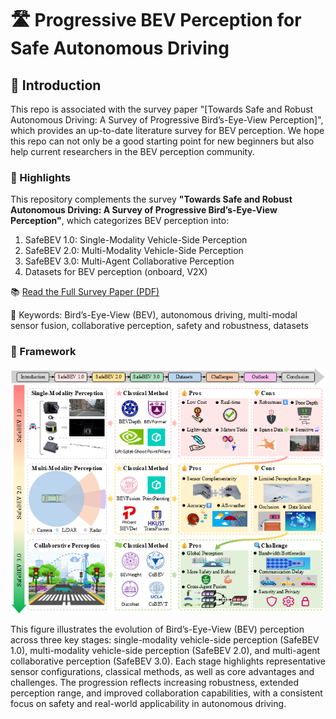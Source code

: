 # 🛣️ Progressive BEV Perception for Safe Autonomous Driving

## 🚗 Introduction

This repo is associated with the survey paper "[Towards Safe and Robust Autonomous Driving: A Survey of Progressive Bird’s-Eye-View Perception]", which provides an up-to-date literature survey for BEV perception. We hope this repo can not only be a good starting point for new beginners but also help current researchers in the BEV perception community.
### 📌 Highlights

This repository complements the survey **"Towards Safe and Robust Autonomous Driving: A Survey of Progressive Bird’s-Eye-View Perception"**, which categorizes BEV perception into:
1. SafeBEV 1.0: Single-Modality Vehicle-Side Perception
2. SafeBEV 2.0: Multi-Modality Vehicle-Side Perception
3. SafeBEV 3.0: Multi-Agent Collaborative Perception
4. Datasets for BEV perception (onboard, V2X)


📚 [Read the Full Survey Paper (PDF)]()

📌 Keywords: Bird’s-Eye-View (BEV), autonomous driving, multi-modal sensor fusion, collaborative perception, safety and robustness, datasets

### 📌 Framework

![framework](01_Framework.png)

This figure illustrates the evolution of Bird’s-Eye-View (BEV) perception across three key stages: single-modality vehicle-side perception (SafeBEV 1.0), multi-modality vehicle-side perception (SafeBEV 2.0), and multi-agent collaborative perception (SafeBEV 3.0). Each stage highlights representative sensor configurations, classical methods, as well as core advantages and challenges. The progression reflects increasing robustness, extended perception range, and improved collaboration capabilities, with a consistent focus on safety and real-world applicability in autonomous driving.
